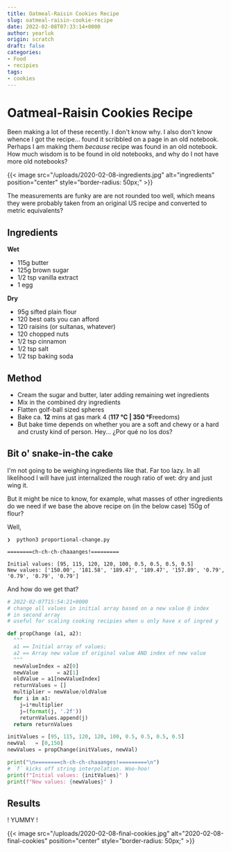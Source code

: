 ```yaml
---
title: Oatmeal-Raisin Cookies Recipe
slug: oatmeal-raisin-cookie-recipe
date: 2022-02-08T07:33:14+0000
author: yearluk
origin: scratch
draft: false
categories:
- Food
- recipies
tags:
- cookies
---
```


# Oatmeal-Raisin Cookies Recipe

Been making a lot of these recently. I don't know why. I also don't know whence I got the recipe... found it scribbled on a page in an old notebook. Perhaps I am making them *because* recipe was found in an old notebook. How much wisdom is to be found in old notebooks, and why do I not have more old notebooks?

{{< image src="/uploads/2020-02-08-ingredients.jpg" alt="ingredients" position="center" style="border-radius: 50px;" >}}

The measurements are funky are are not rounded too well, which means they were probably taken from an original US recipe and converted to metric equivalents?

## Ingredients

**Wet**

- 115g butter
- 125g brown sugar
- 1/2 tsp vanilla extract
- 1 egg

**Dry**

- 95g sifted plain flour
- 120 best oats you can afford
- 120 raisins (or sultanas, whatever)
- 120 chopped nuts
- 1/2 tsp cinnamon
- 1/2 tsp salt
- 1/2 tsp baking soda

## Method

- Cream the sugar and butter, later adding remaining wet ingredients
- Mix in the combined dry ingredients
- Flatten golf-ball sized spheres
- Bake ca. **12** mins at gas mark 4 (**117 °C | 350 °F**reedoms)
- But bake time depends on whether you are a soft and chewy or a hard and crusty kind of person. Hey... ¿Por qué no los dos?

## Bit o' snake-in-the cake

I'm not going to be weighing ingredients like that. Far too lazy. In all likelihood I will have just internalized the rough ratio of wet: dry and  just wing it.

But it might be nice to know, for example, what masses of other ingredients do we need if we base the above recipe on (in the below case) 150g of flour?

Well,

```text
❯  python3 proportional-change.py

========ch-ch-ch-chaaanges!=========

Initial values: [95, 115, 120, 120, 100, 0.5, 0.5, 0.5, 0.5]
New values: ['150.00', '181.58', '189.47', '189.47', '157.89', '0.79', '0.79', '0.79', '0.79']
```

And how do we get that?

```python
# 2022-02-07T15:54:21+0000
# change all values in initial array based on a new value @ index
# in second array
# useful for scaling cooking recipies when u only have x of ingred y

def propChange (a1, a2):
  """
  a1 == Initial array of values; 
  a2 == Array new value of original value AND index of new value
  """
  newValueIndex = a2[0]
  newValue      = a2[1]
  oldValue = a1[newValueIndex]
  returnValues = []
  multiplier = newValue/oldValue
  for i in a1:
    j=i*multiplier
    j=(format(j, '.2f'))
    returnValues.append(j)    
  return returnValues

initValues = [95, 115, 120, 120, 100, 0.5, 0.5, 0.5, 0.5] 
newVal   = [0,150]
newValues = propChange(initValues, newVal)

print("\n========ch-ch-ch-chaaanges!=========\n")
# `f` kicks off string interpolation. Woo-hoo!
print(f"Initial values: {initValues}" )
print(f"New values: {newValues}" )

```

## Results

! YUMMY !

{{< image src="/uploads/2020-02-08-final-cookies.jpg" alt="2020-02-08-final-cookies" position="center" style="border-radius: 50px;" >}}
